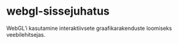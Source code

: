 # webgl-sissejuhatus
WebGL’i kasutamine interaktiivsete graafikarakenduste loomiseks veebilehitsejas.

